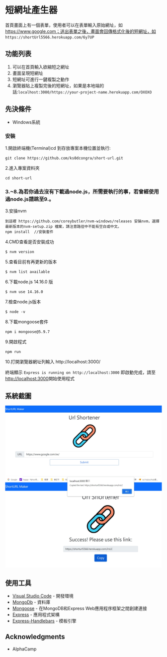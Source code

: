 # 短網址產生器

首頁畫面上有一個表單，使用者可以在表單輸入原始網址，如 https://www.google.com；送出表單之後，畫面會回傳格式化後的短網址，如 ```https://shortUrl5566.herokuapp.com/6y7UP```


## 功能列表

1. 可以在首頁輸入欲縮短之網址
2. 畫面呈現短網址
3. 短網址可進行一鍵複製之動作
4. 瀏覽器貼上複製完後的短網址，如果是本地端的話:```localhost:3000/https://your-project-name.herokuapp.com/OXOXO```

## 先決條件
* Windows系統

### 安裝

1.開啟終端機(Terminal)cd 到存放專案本機位置並執行:

```
git clone https://github.com/ks0dcongra/short-url.git
```

2.進入專案資料夾

```
cd short-url
```

### 3.~8.為若你過去沒有下載過node.js，所需要執行的事，若曾經使用過node.js請跳至9.。

3.安操nvm
```
到這裡 https://github.com/coreybutler/nvm-windows/releases 安裝nvm，選擇最新版本的nvm-setup.zip 檔案，請注意路徑中不能有空白或中文。
npm install  //安裝套件
```

4.CMD查看是否安裝成功
```
$ nvm version
```

5.查看目前有再更新的版本
```
$ nvm list available
```

6.下載node.js 14.16.0 版
```
$ nvm use 14.16.0
```

7.檢查node.js版本
```
$ node -v
```

8.下載mongoose套件
```
npm i mongoose@5.9.7
```

9.開啟程式
```
npm run 
```

10.打開瀏覽器網址列輸入 http://localhost:3000/

終端顯示 `Express is running on http://localhost:3000` 即啟動完成，請至[http://localhost:3000](http://localhost:3000)開始使用程式

## 系統截圖
![可輸入網址之首頁](https://github.com/ks0dcongra/short-url/blob/master/public/00.jpg)
![短網址轉換完之顯示頁](https://github.com/ks0dcongra/short-url/blob/master/public/1.jpg)


## 使用工具
- [Visual Studio Code](https://visualstudio.microsoft.com/zh-hant/) - 開發環境
- [MongoDb](https://www.mongodb.com/atlas/database) - 資料庫
- [Mongoose](https://mongoosejs.com/) - 在MongoDB和Express Web應用程序框架之間創建連接
- [Express](https://www.npmjs.com/package/express) - 應用程式架構
- [Express-Handlebars](https://www.npmjs.com/package/express-handlebars) - 模板引擎

## Acknowledgments
* AlphaCamp
